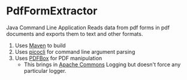 
# PdfFormExtractor

Java Command Line Application
Reads data from pdf forms in pdf documents and exports them to text and other formats.
1. Uses [Maven](https://maven.apache.org) to build
2. Uses [picocli](https://picocli.info) for command line argument parsing
3. Uses [PDFBox](https://pdfbox.apache.org) for PDF manipulation
    - This brings in [Apache Commons](https://commons.apache.org) Logging but doesn't force any particular logger.
